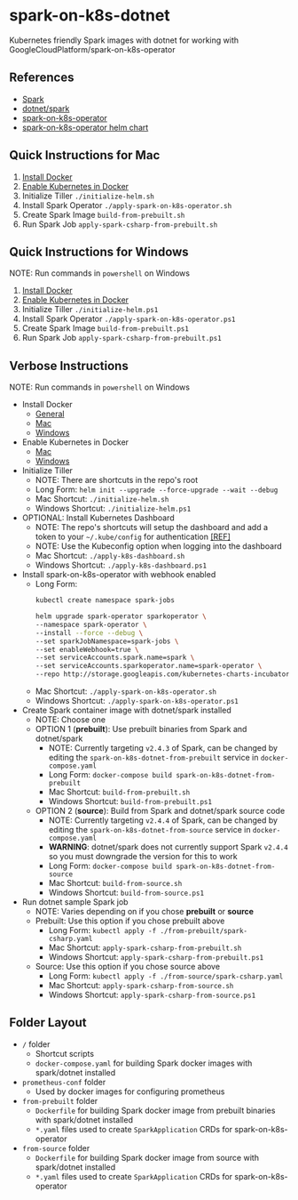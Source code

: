 # spark-on-k8s-dotnet
Kubernetes friendly Spark images with dotnet for working with GoogleCloudPlatform/spark-on-k8s-operator


## References
- [Spark](https://github.com/apache/spark)
- [dotnet/spark](https://github.com/dotnet/spark)
- [spark-on-k8s-operator](https://github.com/GoogleCloudPlatform/spark-on-k8s-operator)
- [spark-on-k8s-operator helm chart](https://github.com/helm/charts/tree/master/incubator/sparkoperator)


## Quick Instructions for Mac
1. [Install Docker](https://docs.docker.com/docker-for-mac/install/)
2. [Enable Kubernetes in Docker](https://docs.docker.com/docker-for-mac/#kubernetes)
3. Initialize Tiller `./initialize-helm.sh`
4. Install Spark Operator `./apply-spark-on-k8s-operator.sh`
5. Create Spark Image `build-from-prebuilt.sh`
6. Run Spark Job `apply-spark-csharp-from-prebuilt.sh`


## Quick Instructions for Windows
NOTE: Run commands in `powershell` on Windows
1. [Install Docker](https://docs.docker.com/docker-for-windows/install/)
2. [Enable Kubernetes in Docker](https://docs.docker.com/docker-for-windows/#kubernetes)
3. Initialize Tiller `./initialize-helm.ps1`
4. Install Spark Operator `./apply-spark-on-k8s-operator.ps1`
5. Create Spark Image `build-from-prebuilt.ps1`
6. Run Spark Job `apply-spark-csharp-from-prebuilt.ps1`


## Verbose Instructions
NOTE: Run commands in `powershell` on Windows
- Install Docker
  - [General](https://docs.docker.com/install/)
  - [Mac](https://docs.docker.com/docker-for-mac/install/)
  - [Windows](https://docs.docker.com/docker-for-windows/install/)
- Enable Kubernetes in Docker
  - [Mac](https://docs.docker.com/docker-for-mac/#kubernetes)
  - [Windows](https://docs.docker.com/docker-for-windows/#kubernetes)
- Initialize Tiller
  - NOTE: There are shortcuts in the repo's root
  - Long Form: `helm init --upgrade --force-upgrade --wait --debug`
  - Mac Shortcut: `./initialize-helm.sh`
  - Windows Shortcut: `./initialize-helm.ps1`
- OPTIONAL: Install Kubernetes Dashboard
  - NOTE: The repo's shortcuts will setup the dashboard and add a token to your `~/.kube/config` for authentication [[REF]](http://collabnix.com/kubernetes-dashboard-on-docker-desktop-for-windows-2-0-0-3-in-2-minutes/)
  - NOTE: Use the Kubeconfig option when logging into the dashboard
  - Mac Shortcut: `./apply-k8s-dashboard.sh`
  - Windows Shortcut: `./apply-k8s-dashboard.ps1`
- Install spark-on-k8s-operator with webhook enabled
  - Long Form:
    ``` bash
    kubectl create namespace spark-jobs

    helm upgrade spark-operator sparkoperator \
    --namespace spark-operator \
    --install --force --debug \
    --set sparkJobNamespace=spark-jobs \
    --set enableWebhook=true \
    --set serviceAccounts.spark.name=spark \
    --set serviceAccounts.sparkoperator.name=spark-operator \
    --repo http://storage.googleapis.com/kubernetes-charts-incubator
    ```
  - Mac Shortcut: `./apply-spark-on-k8s-operator.sh`
  - Windows Shortcut: `./apply-spark-on-k8s-operator.ps1`
- Create Spark container image with dotnet/spark installed
  - NOTE: Choose one
  - OPTION 1 (**prebuilt**): Use prebuilt binaries from Spark and dotnet/spark
    - NOTE: Currently targeting `v2.4.3` of Spark, can be changed by editing the `spark-on-k8s-dotnet-from-prebuilt` service in `docker-compose.yaml`
    - Long Form: `docker-compose build spark-on-k8s-dotnet-from-prebuilt`
    - Mac Shortcut: `build-from-prebuilt.sh`
    - Windows Shortcut: `build-from-prebuilt.ps1`
  - OPTION 2 (**source**): Build from Spark and dotnet/spark source code
    - NOTE: Currently targeting `v2.4.4` of Spark, can be changed by editing the `spark-on-k8s-dotnet-from-source` service in `docker-compose.yaml`
    - **WARNING**: dotnet/spark does not currently support Spark `v2.4.4` so you must downgrade the version for this to work
    - Long Form: `docker-compose build spark-on-k8s-dotnet-from-source`
    - Mac Shortcut: `build-from-source.sh`
    - Windows Shortcut: `build-from-source.ps1`
- Run dotnet sample Spark job
  - NOTE: Varies depending on if you chose **prebuilt** or **source**
  - Prebuilt: Use this option if you chose prebuilt above
    - Long Form: `kubectl apply -f ./from-prebuilt/spark-csharp.yaml`
    - Mac Shortcut: `apply-spark-csharp-from-prebuilt.sh`
    - Windows Shortcut: `apply-spark-csharp-from-prebuilt.ps1`
  - Source: Use this option if you chose source above
    - Long Form: `kubectl apply -f ./from-source/spark-csharp.yaml`
    - Mac Shortcut: `apply-spark-csharp-from-source.sh`
    - Windows Shortcut: `apply-spark-csharp-from-source.ps1`


## Folder Layout
- `/` folder
  - Shortcut scripts
  - `docker-compose.yaml` for building Spark docker images with spark/dotnet installed
- `prometheus-conf` folder
  - Used by docker images for configuring prometheus
- `from-prebuilt` folder
  - `Dockerfile` for building Spark docker image from prebuilt binaries with spark/dotnet installed
  - `*.yaml` files used to create `SparkApplication` CRDs for spark-on-k8s-operator
- `from-source` folder
  - `Dockerfile` for building Spark docker image from source with spark/dotnet installed
  - `*.yaml` files used to create `SparkApplication` CRDs for spark-on-k8s-operator
